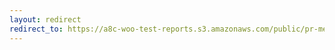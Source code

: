 ```yaml
---
layout: redirect
redirect_to: https://a8c-woo-test-reports.s3.amazonaws.com/public/pr-merge/39780/e2e/index.html
---
```

